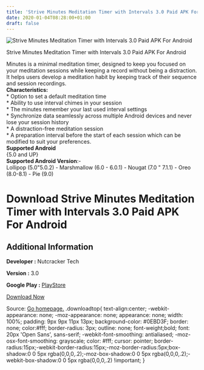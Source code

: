 ```yaml
---
title: 'Strive Minutes Meditation Timer with Intervals 3.0 Paid APK For Android'
date: 2020-01-04T08:28:00+01:00
draft: false
---
```


![Strive Minutes Meditation Timer with Intervals 3.0 Paid APK For Android](https://i0.wp.com/apkhome.net/wp-content/uploads/2020/01/Strive-Minutes-Meditation-Timer-with-Intervals-3.0-Paid.png "Strive Minutes Meditation Timer with Intervals 3.0 Paid APK For Android")

  

Strive Minutes Meditation Timer with Intervals 3.0 Paid APK For Android

Minutes is a minimal meditation timer, designed to keep you focused on your meditation sessions while keeping a record without being a distraction. It helps users develop a meditation habit by keeping track of their sequence and session recordings.  
**Characteristics:**  
\* Option to set a default meditation time  
\* Ability to use interval chimes in your session  
\* The minutes remember your last used interval settings  
\* Synchronize data seamlessly across multiple Android devices and never lose your session history  
\* A distraction-free meditation session  
\* A preparation interval before the start of each session which can be modified to suit your preferences.  
**Supported Android**  
{5.0 and UP}  
**Supported Android Version**:-  
Lollipop (5.0"5.0.2) - Marshmallow (6.0 - 6.0.1) - Nougat (7.0 " 7.1.1) - Oreo (8.0-8.1) - Pie (9.0)

Download Strive Minutes Meditation Timer with Intervals 3.0 Paid APK For Android
================================================================================

Additional Information
----------------------

**Developer :** Nutcracker Tech

**Version :** 3.0

**Google Play :** [PlayStore](https://play.google.com/store/apps/details?id=com.cranberrynx.strive_minutes&hl=en)

  

[Download Now](https://store4app.co/post/strive-minutes-meditation-timer-with-intervals-3-0-paid-apk-for-android_1578122047)

  
Source: [Go homepage.](https://store4app.co/post/strive-minutes-meditation-timer-with-intervals-3-0-paid-apk-for-android_1578122047) .downloadtop{ text-align:center; -webkit-appearance: none; -moz-appearance: none; appearance: none; width: 100%; padding: 9px 9px 11px 13px; background-color: #0EBD3F; border: none; color:#fff; border-radius: 3px; outline: none; font-weight;bold; font: 20px 'Open Sans', sans-serif; -webkit-font-smoothing: antialiased; -moz-osx-font-smoothing: grayscale; color: #fff; cursor: pointer; border-radius:15px;-webkit-border-radius:15px;-moz-border-radius:5px;box-shadow:0 0 5px rgba(0,0,0,.2);-moz-box-shadow:0 0 5px rgba(0,0,0,.2);-webkit-box-shadow:0 0 5px rgba(0,0,0,.2) !important; }